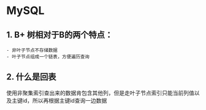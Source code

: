 # MySQL

## 1. B+ 树相对于B的两个特点：
    - 非叶子节点不存储数据
    - 叶子节点组成一个链表，方便遍历查询
## 2. 什么是回表
使用非聚集索引查出来的数据肯包含其他列，但是走叶子节点索引只能当前列值以及主键id，所以再根据主键id查询一边数据
